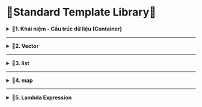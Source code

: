 # 📓Standard Template Library📓
<details>
<summary><b>📖1. Khái niệm - Cấu trúc dữ liệu (Container)</b></summary>

### 1.1. Khái niệm
-	**Standard Template Library (STL)** là một tập hợp các thư viện thiết kế để hỗ trợ lập trình tổng quát (generic programming). 
-	STL C++ cung cấp một tập hợp các **template classes** và **functions** để thực hiện nhiều loại **cấu trúc dữ liệu** và các **thuật toán** phổ biến. 
-	STL đã trở thành một phần quan trọng của ngôn ngữ C++ và làm cho việc lập trình trở nên mạnh mẽ, linh hoạt và hiệu quả.
-	Một số thành phần chính của STL:<br>
&nbsp;+ Containers (Cấu trúc dữ liệu).<br>
&nbsp;+ Iterators (Bộ lặp).<br>
&nbsp;+ Algorithms (Thuật toán).<br>
&nbsp;+ Functors & Lambda.<br>
### 1.2. Cấu trúc dữ liệu - Container
-	**Một container** là **một cấu trúc dữ liệu** chứa nhiều phần tử theo một cách cụ thể. 
-	STL cung cấp một số container tiêu biểu giúp lưu trữ và quản lý dữ liệu như:<br>
&nbsp;+ vector.<br>
&nbsp;+ list.<br>
&nbsp;+ map.<br>
&nbsp;+ array.<br>
&nbsp;+ stack.<br>
&nbsp;+ queue.<br>
&nbsp;+ deque.<br>
</details>
 
------------------------------------------------------------------------------------------------------------------------------------------------
<details>
<summary><b>📖2. Vector</b></summary>

-	**std::vector** là một **mảng động (dynamic array)** trong C++. Nó tự động quản lý bộ nhớ, có thể tăng kích thước khi thêm phần tử mới, và cho phép truy cập ngẫu nhiên như mảng thông thường.
-	Cú pháp khai báo:<br>
&nbsp;+ Cách 1: Dựa vào kiểu dữ liệu truyền vào để xác định kiểu tổng quát bên trong.<br>
&nbsp;+ Cách 2: vector<data_type> name;  // vector rỗng.<br>
&nbsp;+ Cách 3: vector<data_type> name(size);  // size là số lượng phần tử khởi tạo và giá trị khởi tạo mặc định là 0.<br>
&nbsp;+ Cách 4: vector<data_type> name(size, value);  // value: giá trị khởi tạo cho các phần tử.<br>
&nbsp;+ Cách 5: vector<data_type> name = {1, 2, 3, 4, 5}; //chỉ định chi tiết từng phần tử.<br>
-	Ví dụ:
```cpp
#include <iostream>
#include <vector>
using namespace std;
// vector là 1 class template
int main()
{
    /*
    Các cách khai báo
    Cách 1: Dựa vào kiểu dữ liệu truyền vào để xác định kiểu tổng quát bên trong
    Cách 2: vector<data_type> name;  // vector rỗng
    Cách 3: vector<data_type> name(size);  // size là số lượng phần tử khởi tạo và giá trị khởi tạo mặc định là 0
    Cách 4: vector<data_type> name(size, value);  // value: giá trị khởi tạo cho các phần tử
    Cách 5: vector<data_type> name = {1, 2, 3, 4, 5}; //chỉ định chi tiết từng phần tử
    */
   
    // Cách 3
    vector<int> v1(10);
    for (int i = 0; i < 10; i++)
    {
        cout << v1[i] << " ";
    }
    cout << endl;
    // Cách 4
    vector<int> v2(10, 2);
    for (int i = 0; i < 10; i++)
    {
        cout << v2[i] << " ";
    }
    cout << endl;
    // Cách 5
    vector<int> v3 = {1, 2, 3, 4, 5};
    for (int i = 0; i < 5; i++)
    {
        cout << v3[i] << " ";
    }
    cout << endl;
    return 0;
}
```
-	Một số method (hàm) của vector

|Hàm - Method|Chức năng|
|:------------------------:|:------------------------:|
|**at()**|Truy cập để đọc hoặc thay đổi giá trị phần tử của vector.|
|**size()**|Trả về kích thước của vector.|
|**resize()**|Thay đổi kích thước của vector.|
|**begin()**|Trả về một **iterator** trỏ đến địa chỉ phần tử **đầu tiên** của vector.|
|**end()**|Trả về một iterator trỏ đến địa chỉ **sau phần tử cuối cùng** của vector.|  
-	**iterator**: <br>

&nbsp;+ Hoạt động như 1 con trỏ **(Không phải con trỏ)** . Nó thao tác với địa chỉ và khi truy xuất giá trị cũng có dấu (*).<br>
&nbsp;+ Là 1 class lồng trong class vector 
-	Một số method liên quan đến thêm/xóa phần tử của vector:

 
|Hàm - Method|Chức năng|
|:------------------------:|:------------------------:|
|**push_back()**|Thêm phần tử vào vị trí cuối của vector.|
|**pop_back()**|Xóa phần tử ở vị trí cuối của vector.|
|**insert()**|Thêm phần tử vào vị trí bất kỳ.|
|**erase()**|Xóa phần tử ở vị trí bất kỳ hoặc xóa các phần tử trong phạm vi được chỉ định.|
|**clear()**|Xóa toàn bộ phần tử của vector.|   
- Ví dụ:
```cpp
#include <iostream>
#include <vector>
using namespace std;

// vector là 1 class template

int main()
{
    /*
    Các cách khai báo
    Cách 1: Dựa vào kiểu dữ liệu truyền vào để xác định kiểu tổng quát bên trong
    Cách 2: vector<data_type> name;  // vector rỗng
    Cách 3: vector<data_type> name(size);  // size là số lượng phần tử khởi tạo và giá trị khởi tạo mặc định là 0
    Cách 4: vector<data_type> name(size, value);  // value: giá trị khởi tạo cho các phần tử
    Cách 5: vector<data_type> name = {1, 2, 3, 4, 5}; //chỉ định chi tiết từng phần tử
    */
   
    // Cách 3
    vector<int> v1(10);

    for (int i = 0; i < 10; i++)
    {
        cout << v1[i] << " ";
    }
    cout << endl;

    // Cách 4
    vector<int> v2(10, 2);

    for (int i = 0; i < 10; i++)
    {
        cout << v2[i] << " ";
    }
    cout << endl;

    // Cách 5
    vector<int> v3 = {1, 2, 3, 4, 5};

    /*
        Giả sử vị trí các phần tử:
        1: 0x10 - 0x13
        2: 0x14 - 0x17
        .....
        5: 0x20 - 0x23

        hàm begin() -> trả về địa chỉ phần tử thứ 1: 0x10
        hàm end() -> trả về địa chỉ sau phần tử cuối: 0x24
    */

    v3.at(1) = 21;    //Thay đổi giá trị thứ 1

    v3.resize(10); // Thay đổi kích thước của vector và khởi tạo mặc định là 0

    /*
    Cách truy xuất dữ liệu từ mảng
    + Cách 1: Sử dụng hàm for
    + Cách 2: for cải tiến (range-based for loop)  //chỉ trong C++
    + Cách 3: Sử dụng iterator
    */

    //Cách 1: Sử dụng hàm for: chỉ định vị trí đầu và vị trí kết thúc
    for (int i = 0; i < v3.size(); i++)     // v3.size(): Trả về kích thước của vector.
    {
        cout << v3.at(i) << " ";    //v3.at(i): Đọc hoặc thay đổi giá trị thứ i
    }
    cout << endl;

    //Cách 2: for cải tiến (range-based for loop): khai báo 1 biến item để duyệt qua mọi phần tử
    for(const int item : v3)     
    {
        cout << item << " ";
    }
    cout << endl;

    // Thêm phần tử
    v3.push_back(100);
    v3.push_back(99);
    v3.insert(v3.begin()+1, 50); //v3.insert(địa chỉ vị trí cần thêm, value)

    //Xóa phần tử
    v3.pop_back();  // Xóa phần tử cuối
    v3.erase(v3.begin()); //v3.insert(địa chỉ vị trí cần xóa)
    v3.erase(v3.begin(), v3.begin()+3);  // Xóa 1 phạm vi

    //Cách 3: Sử dụng iterator thao tác với địa chỉ
    /*
        iterator: Hoạt động như 1 con trỏ (Không phải con trỏ). Nó thao tác với địa chỉ và khi truy xuất giá trị cũng có dấu (*).<br>
        iterator: Là 1 class lồng trong class vector
    */
   vector<int>::iterator it; // truy xuất class iterator trong class vector - it là đối tượng của iterator
   
   for(it = v3.begin(); it != v3.end(); it++)
   {
        cout << *it << " ";   // Giải tham chiếu để đọc giá trị
   }
   return 0;
}
```
</details>
 
------------------------------------------------------------------------------------------------------------------------------------------------
<details>
<summary><b>📖3. list</b></summary>
 
- **List** là một container trong STL của C++, triển khai dưới dạng **danh sách liên kết hai chiều**.
- Một số đặc điểm quan trọng của list:
&nbsp;+ **Truy cập tuần tự:** Truy cập các phần tử của list chỉ có thể thực hiện tuần tự, không hỗ trợ truy cập ngẫu nhiên.
&nbsp;+ **Hiệu suất chèn và xóa:** Chèn và xóa ở bất kỳ vị trí nào trong danh sách có hiệu suất tốt hơn so với vector. Điều này đặc biệt đúng khi thêm/xóa ở giữa danh sách.

<p align = "center">
 
![image](https://github.com/user-attachments/assets/d08c5481-f1f7-4cec-b4d5-987e09401f42)

- **Single Linked List:** duyệt 1 chiều (từ node đầu → node cuối)
- **Doubly Linked List:** <br>
&nbsp;+ Duyệt xuôi: từ node đầu → node cuối: con trỏ next.<br>
&nbsp;+ Duyệt ngược: từ node cuối → node đầu: con trỏ prev.<br>
- Một số method của list
<p align = "center"> 
 
|Hàm - Method|Chức năng|
|:------------------------:|:------------------------:|
|**push_back()**|Thêm node cuối list.|
|**push_front()**|Thêm node đầu list.|.|
|**insert()**|Thêm node vào vị trí bất kỳ.|
|**pop_back()**|Xóa node ở vị trí cuối list.|
|**pop_front()**|Xóa node ở vị trí đầu list.|
|**erase()**|Xóa node bất kỳ của list.|
|**size()**|Trả về kích thước của list.|
|**begin()**|Trả về địa chỉ node đầu tiên.|
|**end()**|Trả về địa chỉ sau node cuối cùng.|    
- Ví dụ:
```cpp
#include <iostream>
#include <list>
using namespace std;

// list là 1 class template

int main()
{   
    /*
    //Khi ta khai báo như này chương trình sẽ tự động 
    tạo ra các node liên kết 2 chiều lưu các dữ liệu
    */
    list<int> list1 = {10, 20, 30, 40, 50};  
    
    list<int> list2; // Khai báo liên kết rỗng

    list2.push_back(1); // Thêm node cuối list
    list2.push_back(2); // Thêm node cuối list
    list1.push_back(2); // Thêm node cuối list

    /*
         list1.insert(list1.begin() + 1, 200);  // wrong
         vì địa chỉ các node độc lập không liên kề nhau 
         => sử dụng cách duyệt từng đối tượng
    */
    list1.insert(list1.begin(), 100);     // thêm vị trí đầu giá trị 100
    
    list<int>::iterator it;
    int index = 0;

    for (it = list1.begin(); it != list1.end(); it++)  
    {
        if (index == 1)   // Thêm vào node thứ 2
        {
            list1.insert(it, 200);
        }

        if (index == 5)   // Xóa node thứ 6
        {
            list1.erase(it);
        }

        index ++;
    }
    cout << endl;
    
    
    
    // Đọc dữ liệu từng node
    /*
        list cũng có iterator nhưng sẽ khác với 
        iterator của container khác

    */     
   
    // Duyệt xuôi 
    

    for (it = list1.begin(); it != list1.end(); it++)  //địa chỉ các node độc lập không liên kề nhau
    {
        cout << *it << " ";
    }
    cout << endl;

    // Duyệt ngược (Cách 1)
    list<int>::reverse_iterator rit;   // khai báo một iterator để duyệt ngược danh sách

    for (rit = list1.rbegin(); rit != list1.rend(); rit++)  //// địa chỉ các node độc lập không liên kề nhau
    {
        cout << *rit << " ";
    }
    cout << endl;

    // Duyệt ngược (Cách 2)
    it = list1.end();

    while(it != list1.begin())
    {
        --it;
        cout << *it << " ";
    }

    return 0;
}
```
- **Phân biệt Vector và List**

|vector|List|
|:------------------------|:------------------------|
|- Truy cập ngẫu nhiên đến các phần tử.<br> - Thực hiện nhiều thao tác chèn/xóa ở cuối danh sách.<br> - Dung lượng có thể biết trước hoặc thay đổi ít.|- Thực hiện nhiều thao tác chèn/xóa ở bất kỳ vị trí nào trong danh sách.<br> - Cần thực hiện nhiều thao tác chèn/xóa mà không làm ảnh hưởng đến các iterators hiện có.<br> - Dung lượng không quan trọng hoặc thay đổi thường xuyên.|  
</details>

------------------------------------------------------------------------------------------------------------------------------------------------
<details>
<summary><b>📖4. map</b></summary> 
     
- **Map** là một container trong STL của C++, cung cấp một cấu trúc dữ liệu ánh xạ **key-value (tương tự JSON)**.
- Mỗi phần tử trong **std::map** là một **std::pair<const Key, T>:**<br>
&nbsp;+ **Key** là hằng số (không thể thay đổi sau khi thêm vào **map**).<br>
&nbsp;+ **T** là kiểu dữ liệu của giá trị **(value)**.<br>        
- Đặc điểm chính:

 |**Sắp xếp theo key**|Các phần tử được tự động sắp xếp theo thứ tự tăng dần theo **key**|   
 |:------------------------:|:------------------------:|
 |**Không cho phép trùng key**|Mỗi key chỉ xuất hiện một lần duy nhất| 
 |**Key là hằng số**|Key không thể thay đổi sau khi được thêm vào map|  
- Các hàm phổ biến:

|Hàm - Method|Chức năng|
|:------------------------:|:------------------------:|
|**map[ key ] = value**|Chèn hoặc cập nhật|
|**map.at(key)**|Truy cập an toàn, ném exception nếu không có|
|**map.insert({key,value})**|Chèn nếu chưa có key|
|**map.find(key)**|Trả về iterator hoặc map.end() nếu không thấy|
|**map.erase(key)**|Xóa phần tử theo key|
|**map.clear()**|Xóa toàn bộ|
|**map.size()**|Trả về số phần tử|
|**map.empty()**|Trả về địa chỉ node đầu tiên.|
- Ví dụ:
```cpp
#include <iostream>
#include <map>
using namespace std;

// map được triển khai dưới dạng cặp (pair)
// pair có dạng pair<T1,T2> -> pair<const Key, Value>
// first đọc giá trị T1
// second đọc giá trị T2

int main()
{   
    // Vì map  nó sử dụng cặp key - value -> khai báo 2 kiểu dữ liệu cho key và value
    map<int, string> m =    //key: số, value: chuỗi
    {   
        // Cách khai báo đầu tiên
        {2, "Tuan"},         // Cặp key - value 1
        {1, "Minh"},         // Cặp key - value 2 
    };

    // Cách khai báo thứ 2
    m[3] = "Bảo";           // Cặp key - value 3
    m[1] = "Hiếu";          // Nếu khai báo lại key trùng nhau nó sẽ lấy key và value cuối cùng
    /*
        - Các cặp key value sẽ tự động sắp xếp theo key
        - Mỗi cặp key - value nó sẽ có 1 vùng nhớ duy nhất 
        -> Nếu khai báo lại key trùng nhau nó sẽ không cấp phát vùng nhớ mới mà
        lấy lại vùng nhớ cũ và ghi đè value
        - Key không thể thay đổi sau khi được thêm vào map

    */

    //Thêm 1 cặp key - value
    m.insert({0, "Anh"});
    m.insert({-5, "Trung"});

    // Xóa 1 cặp key - value
     m.erase(1); // Truyền key
    

    // In cặp key value

    // Cách 1: Sử dụng for cải tiến khai báo biến để duyệt qua từng cặp key value 
    /*
        item: Là một biến tạm đại diện cho mỗi phần tử trong container m.
        auto: Trình biên dịch tự suy luận kiểu dữ liệu của item dựa vào dữ liệu truyền vào.
        : arr: Duyệt qua từng phần tử trong container arr.
        const: Biến item là hằng, không được thay đổi bên trong vòng lặp.
    */
    for (const auto item : m)   
    {
        cout << "key: " << item.first << " - value: " << item.second << endl;
    }

    // Cách 2: Sử dụng for cải tiến khai báo mảng 2 phân tử
    for (const auto[k,v] : m)
    {
        cout << "key: " << k << " - value: " << v << endl;
    }

    // Cách 3: Iterator
    map<int, string>:: iterator it;

    for (it = m.begin(); it != m.end();it++)
    {
        cout << "key: " << (*it).first << " - value: "<< (*it).second << endl;
    }
    return 0;
}
```
</details>
 
------------------------------------------------------------------------------------------------------------------------------------------------
<details>
<summary><b>📖5. Lambda Expression</b></summary> 

- **Lambda** là một hàm ẩn danh **(anonymous function)**, tức là một hàm không cần tên và có thể khai báo ngay tại nơi cần dùng
- **Cú pháp:**

```cpp
[capture](parameter_lists) -> return_type
{
    // function body
}
```
&nbsp;+ **parameter_lists:** danh sách tham số (giống hàm toàn cục).<br>
&nbsp;+ **return_type:** kiểu trả về (có thể tự động suy diễn, thường không cần ghi rõ).<br>
&nbsp;+ **{...}:** thân hàm.<br>
&nbsp;+ **capture:** cho biết cách sử dụng các biến xung quanh lambda:<br>
&nbsp;&nbsp;&nbsp; * **[<name_variable>]:** truyền giá trị của biến cụ thể sẽ sử dụng.<br>
&nbsp;&nbsp;&nbsp; * **[=]:** truyền giá trị tất cả các biến xung quanh.<br>
&nbsp;&nbsp;&nbsp; * **[&<name_variable>]:** truyền tham chiếu của biến cụ thể.<br>
&nbsp;&nbsp;&nbsp; * **[&]:** truyền tham chiếu của tất cả biến xung quanh.<br>
&nbsp;&nbsp;&nbsp; * Phối hợp các dạng trên.<br>
- Ví dụ:
```cpp
#include <iostream>
using namespace std;

/* 
    Có 2 cách sử dụng lambda
    1. Lưu trữ vào biến
    2. Trực tiếp (chỉ được sử dụng 1 lần)
*/

// Hàm toàn cục --> tái sử dụng nhiều lần
// lambda --> thường sử dụng 1 lần duy nhất tại vị trí mong muốn

/*
    capture: Cách sử dụng biến ở xung quanh lambda
    1. []: Không sử dụng
    2. [var]: Chỉ định tên biến cụ thể --> Truyền giá trị biến vào --> read-only
    3. [&var]: Chỉ định tên biến cụ thể --> Truyền tham chiếu (địa chỉ biến) vào --> read/write
    4. phối hợp các dạng trên
    5. [=]: Sử dụng các biến xung quanh --> Truyền giá trị biến vào --> read-only
    6. [&]: Sử dụng các biến xung quanh --> Truyền tham chiếu (địa chỉ biến) vào --> read/write
*/

    int main()
{   

    // Cách 1: Lưu trữ biểu thức lambda như 1 biến
    /*
        Với cách khai báo này ta đã lưu trữ biến cho nó => dùng được nhiều lần
    */
    auto l = []()  // auto: tự dự đoán kiểu dữ liệu của hàm dựa vào giá trị trả về
    {
        cout << "Hello, this is lambda-1 expression\n";
        return 2;
    };

    l(); // Gọi hàm ra

    //Cách 2: Khi khai báo kết hợp luôn toán tử gọi hàm '()'
    /*
        Sử dụng trực tiếp mình chỉ sử dụng được 1 lần vì:
        - khi khai báo hàm nó sẽ cấp phát vùng nhớ và sau khi ta gọi hàm 
        xong sẽ tự thu hồi vùng nhớ đó => không tái sử dụng được
    */
    []()  
    {
        cout << "Hello, this is lambda-2 expression\n";
    }();

    // capture
    int x = 1;
    int y = 2;
    int z = 3;

    //Chỉ định tên biến cụ thể --> Truyền giá trị biến vào --> read-only
    [x]()   // Chỉ định biến cụ thể - sao chép lại biến cụ thể không thay đổi
    {   
        // x = 10 // Wrong vì đối với lambda x chỉ read-only
        cout << "capture: " << x << endl;
    }();

    //Chỉ định tên biến cụ thể --> Truyền tham chiếu (địa chỉ biến) vào --> read/write
    [&x, y]()   // Để có thể ghi và đọc ta truyền địa chỉ ( tham chiếu tới biến)
    {   
        x = 10;
        cout << "capture x - y: " << x << "-" << y << endl;
    }();

    //Sử dụng các biến xung quanh --> Truyền giá trị biến vào --> read-only
    [=]()   // Thay vì gọi [x, y, z]() ta dùng [=]() để gọi các biến xung quanh
    {   
        cout << "capture x - y - z: " << x << "-" << y << "-" << z << endl;
    }();

    //Sử dụng các biến xung quanh --> Truyền tham chiếu (địa chỉ biến) vào --> read/write
    [&]()   // Thay vì gọi [&x, &y, &z]() ta dùng [&=]() để gọi các biến xung quanh
    {   
        x = 9;
        y = 8;
        z = 7;
        cout << "capture x - y - z: " << x << "-" << y << "-" << z << endl;
    }();
    return 0;
} 
```
------------------------------------------------------------------------------------------------------------------------------------------------
<details>
<summary><b>📖6. Functor</b></summary> 

- **Functor (Function Object - Đối tượng hàm)** là một đối tượng (object) có thể hoạt động như một hàm. Nói cách khác, functor là một đối tượng của class (struct) có định nghĩa toán tử operator () để có thể gọi ra như một hàm thông thường.

